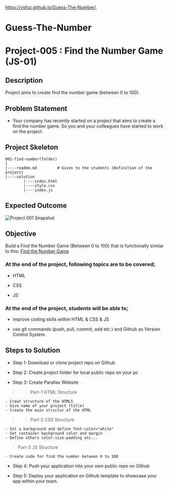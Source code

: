 https://ysfoz.github.io/Guess-The-Number/.
# Guess-The-Number
# Project-005 : Find the Number Game (JS-01)

## Description
Project aims to create find the number game (between 0 to 100).

## Problem Statement

- Your company has recently started on a project that aims to create a find the number game. So you and your colleagues have started to work on the project.

## Project Skeleton 

```
001-find-number(folder)
|
|----readme.md         # Given to the students (Definition of the project)          
|----solution
        |----index.html  
        |----style.css   
        |----index.js
```

## Expected Outcome

![Project 001 Snapshot](Project_001_.png)

## Objective

Build a Find the Number Game (Between 0 to 100) that is functionally similar to this: [Find the Number Game]( https://aaron-clarusway.github.io/findnumber/)

### At the end of the project, following topics are to be covered;

- HTML 

- CSS

- JS


### At the end of the project, students will be able to;

- improve coding skills within HTML & CSS & JS

- use git commands (push, pull, commit, add etc.) and Github as Version Control System.

## Steps to Solution
  
- Step 1: Download or clone project repo on Github 

- Step 2: Create project folder for local public repo on your pc

- Step 3: Create Parallax Website

>>Part-1 HTML Structure

	- Creat structure of the HTML5
	- Give name of your project (title)
	- Create the main structur of the HTML

>>Part-2 CSS Structure

	- Set a background and define font-color="white"
	- Set container background color and margin
	- Define others color-size-padding etc...

>Part-3 JS Structure

	- Create code for find the number between 0 to 100
	
- Step 4: Push your application into your own public repo on Github

- Step 5: Deploy your application on Github template to showcase your app within your team.



